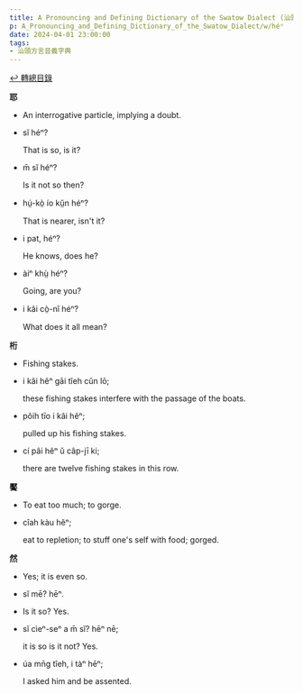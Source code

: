 ```yaml
---
title: A Pronouncing and Defining Dictionary of the Swatow Dialect (汕頭方言音義字典) / héⁿ
p: A_Pronouncing_and_Defining_Dictionary_of_the_Swatow_Dialect/w/héⁿ
date: 2024-04-01 23:00:00
tags: 
- 汕頭方言音義字典
---
```


[↩️ 轉總目錄](/A_Pronouncing_and_Defining_Dictionary_of_the_Swatow_Dialect)


**耶**
- An interrogative particle, implying a doubt.

- sĭ héⁿ?

  That is so, is it?

- m̄ sĭ héⁿ?

  Is it not so then?

- hṳ́-kò̤ ío kṳ̆n héⁿ?

  That is nearer, isn't it?

- i pat, héⁿ?

  He knows, does he?

- àiⁿ khṳ̀ héⁿ?

  Going, are you?

- i kâi cò̤-nî héⁿ?

  What does it all mean?

**桁**
- Fishing stakes.

- i kâi hêⁿ gāi tîeh cûn lō;

  these fishing stakes interfere with the passage of the boats.

- pôih tīo i kâi hêⁿ;

  pulled up his fishing stakes.

- cí pâi hêⁿ ŭ câp-jī ki;

  there are twelve fishing stakes in this row.

**饜**
- To eat too much; to gorge.

- cîah kàu hêⁿ;

  eat to repletion; to stuff one's self with food; gorged.

**然**
- Yes; it is even so.

- sĭ mē? hēⁿ.

- Is it so? Yes.

- sĭ cìeⁿ-seⁿ a m̄ sĭ? hēⁿ nē;

  it is so is it not? Yes.

- úa mn̄g tîeh, i tàⁿ hēⁿ;

  I asked him and be assented.
